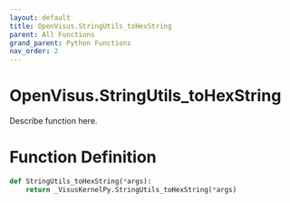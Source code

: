```yaml
---
layout: default
title: OpenVisus.StringUtils_toHexString
parent: All Functions
grand_parent: Python Functions
nav_order: 2
---
```


# OpenVisus.StringUtils_toHexString

Describe function here.

# Function Definition

```python
def StringUtils_toHexString(*args):
    return _VisusKernelPy.StringUtils_toHexString(*args)
```